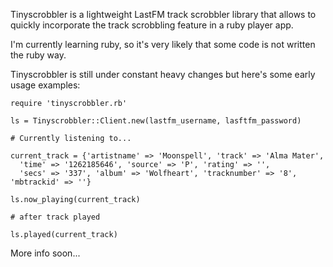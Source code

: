Tinyscrobbler is a lightweight LastFM track scrobbler library that allows to quickly incorporate the track scrobbling feature in a ruby player app.

I'm currently learning ruby, so it's very likely that some code is not written the ruby way.

Tinyscrobbler is still under constant heavy changes but here's some early usage examples:

	require 'tinyscrobbler.rb'

	ls = Tinyscrobbler::Client.new(lastfm_username, lasftfm_password)

	# Currently listening to...

	current_track = {'artistname' => 'Moonspell', 'track' => 'Alma Mater',
	  'time' => '1262185646', 'source' => 'P', 'rating' => '',
	  'secs' => '337', 'album' => 'Wolfheart', 'tracknumber' => '8', 'mbtrackid' => ''}

	ls.now_playing(current_track)

	# after track played

	ls.played(current_track)

More info soon...
